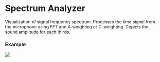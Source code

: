 # Spectrum Analyzer

Visualization of signal frequency spectrum.
Processes the time signal from the microphone using FFT and A-weighting or C-weighting.
Depicts the sound amplitude for each thirds.

### Example
![](https://i.gyazo.com/a2475eee8579beac00e8002678fd454d.png)  
